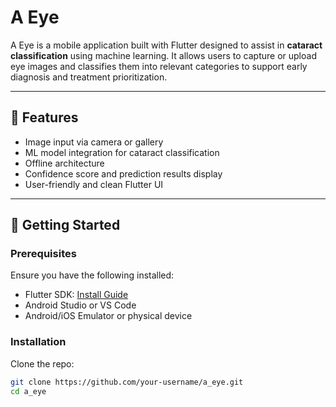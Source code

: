 # A Eye

A Eye is a mobile application built with Flutter designed to assist in **cataract classification** using machine learning. It allows users to capture or upload eye images and classifies them into relevant categories to support early diagnosis and treatment prioritization.

---

## 🧠 Features

- Image input via camera or gallery  
- ML model integration for cataract classification  
- Offline architecture
- Confidence score and prediction results display  
- User-friendly and clean Flutter UI  

---

## 🚀 Getting Started

### Prerequisites

Ensure you have the following installed:

- Flutter SDK: [Install Guide](https://docs.flutter.dev/get-started/install)
- Android Studio or VS Code
- Android/iOS Emulator or physical device

### Installation

Clone the repo:

```bash
git clone https://github.com/your-username/a_eye.git
cd a_eye
